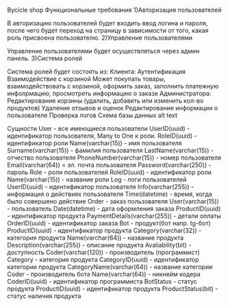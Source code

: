 Bycicle shop
Функциональные требования
1)Авторизация пользователей

В авторизацию пользователей будет входить ввод логина и пароля, после чего будет переход на страницу в зависимости от того, какая роль присвоена пользователю.
2)Управление пользователями

Управление пользователями будет осуществляться через админ панель.
3)Система ролей

Система ролей будет состоять из:
Клиента:
Аутентификация
Взаимодействие с корзиной
Может покупать товары, взаимодействовать с корзиной, оформить заказ, заполнить платежную инфолрмацию, просмотреть информацию о заказе
Администратора:
Редактирование корзины (удалить, добавить или изменить кол-во продуктов)
Удаление отзывов и оценок
Редактирование информации о пользователе
Проверка логов
Схема базы данных
alt text

Сущности
User - все имеющиеся пользователи
UserID(uuid) - идентификатор пользователя, Many to One к роли.
RoleID(uuid) - идентификатор роли
Name(varchar(15)) - имя пользователя
Surname(varchar(15)) - фамилия пользователя
LastName(varchar(15)) - отчество пользователя
PhoneNumber(varchar(15)) - номер пользователя
Email(varchar(64)) = эл. почта пользователя
Password(varchar(250)) - пароль
Role - роли пользователей
RoleID(uuid) - идентификатор роли
Name(varchar(15)) - название роли
Log - логи пользователей
UserID(uuid) - идентификатор пользователя
Info(varchar(255)) - информация о действиях пользователя
Time(datetime) - время, когда было совершено действие
Order - заказ пользователя
User(varchar(15)) - пользователь
Date(datetime) - дата оформления заказа
ProductID(uuid) - идентификатор продукта
PaymentDetails(varchar(255)) - детали оплаты
OrderID(uuid) - идентификатор заказа
Bot - продукт(бот напр. tg-бот)
ProductID(uuid) - идентификатор продукта
Category(varchar(32)) - категория продукта
Name(varchar(64)) - название продукта
Description(varchar(255)) - описание продукта
Avaliability(bit) - доступность
Coder(varchar(120)) - производитель (программист)
Category - категория продукта
CategoryID(uuid) - идентификатор категории продукта
CategoryName(varchar(64)) - название категории
Coder - производитель бота
Name(varchar(64)) - никнейм кодера
CoderID(uuid) - идентификатор программиста
BotStatus - статус продукта
ProductID(uuid) - идентификатор продукта
ProductStatus(bit) - статус наличия продукта
